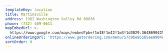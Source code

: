 ```yaml
---
templateKey: location
title: Martinsville
address: 1982 Washington Valley Rd 08836
phone: (732) 469-6611
mapEmbedUrl: >-
  https://www.google.com/maps/embed?pb=!1m18!1m12!1m3!1d3029.3648690425175!2d-74.56134238451766!3d40.599772779344306!2m3!1f0!2f0!3f0!3m2!1i1024!2i768!4f13.1!3m3!1m2!1s0x89c3be4d768e26f7%3A0xbcdea5b00ad8baea!2sPizza%20Brothers%20of%20Martinsville!5e0!3m2!1sen!2sus!4v1584243878920!5m2!1sen!2sus
onlineOrderingUrl: 'https://www.getordering.com/menu/57c0be95505ee9904e7b23d1'
sortOrder: 0
---
```

